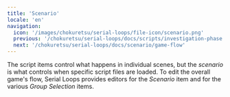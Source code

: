 ```yaml
---
title: 'Scenario'
locale: 'en'
navigation:
  icon: '/images/chokuretsu/serial-loops/file-icon/scenario.png'
  previous: '/chokuretsu/serial-loops/docs/scripts/investigation-phase'
  next: '/chokuretsu/serial-loops/docs/scenario/game-flow'
---
```


The script items control what happens in individual scenes, but the _scenario_ is what controls when specific script files are loaded.
To edit the overall game's flow, Serial Loops provides editors for the _Scenario_ item and for the various _Group Selection_ items.